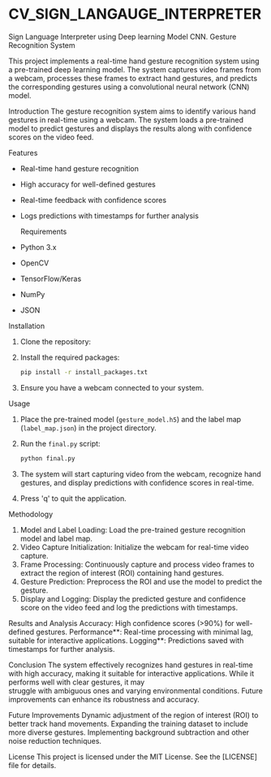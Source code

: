 # CV_SIGN_LANGAUGE_INTERPRETER
Sign Language Interpreter using Deep learning Model CNN.
Gesture Recognition System

This project implements a real-time hand gesture recognition system using a pre-trained deep learning model. The system captures video frames from a webcam, processes these frames to extract hand gestures, and predicts the corresponding gestures using a convolutional neural network (CNN) model.

Introduction
The gesture recognition system aims to identify various hand gestures in real-time using a webcam. The system loads a pre-trained model to predict gestures and displays the results along with confidence scores on the video feed.

 Features
- Real-time hand gesture recognition
- High accuracy for well-defined gestures
- Real-time feedback with confidence scores
- Logs predictions with timestamps for further analysis

  Requirements
- Python 3.x
- OpenCV
- TensorFlow/Keras
- NumPy
- JSON

Installation
1. Clone the repository:

2. Install the required packages:
   ```bash
   pip install -r install_packages.txt
   ```

3. Ensure you have a webcam connected to your system.

 Usage
 
1. Place the pre-trained model (`gesture_model.h5`) and the label map (`label_map.json`) in the project directory.

2. Run the `final.py` script:
   ```bash
   python final.py
   ```

3. The system will start capturing video from the webcam, recognize hand gestures, and display predictions with confidence scores in real-time.

4. Press 'q' to quit the application.

 Methodology
1. Model and Label Loading: Load the pre-trained gesture recognition model and label map.
2. Video Capture Initialization: Initialize the webcam for real-time video capture.
3. Frame Processing: Continuously capture and process video frames to extract the region of interest (ROI) containing hand gestures.
4. Gesture Prediction: Preprocess the ROI and use the model to predict the gesture.
5. Display and Logging: Display the predicted gesture and confidence score on the video feed and log the predictions with timestamps.

 Results and Analysis
  Accuracy: High confidence scores (>90%) for well-defined gestures.
  Performance**: Real-time processing with minimal lag, suitable for interactive applications.
  Logging**: Predictions saved with timestamps for further analysis.

 Conclusion
  The system effectively recognizes hand gestures in real-time with high accuracy, making it suitable for interactive applications. While it performs well with clear gestures, it may   
  struggle with ambiguous ones and varying environmental conditions. Future improvements can enhance its robustness and accuracy.

 Future Improvements
 Dynamic adjustment of the region of interest (ROI) to better track hand movements.
 Expanding the training dataset to include more diverse gestures.
 Implementing background subtraction and other noise reduction techniques.

License
This project is licensed under the MIT License. See the [LICENSE] file for details.

